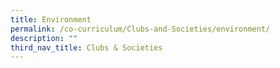 ```yaml
---
title: Environment
permalink: /co-curriculum/Clubs-and-Societies/environment/
description: ""
third_nav_title: Clubs & Societies
---
```

